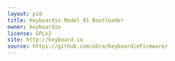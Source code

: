 ```yaml
---
layout: pid
title: Keyboardio Model 01 Bootloader
owner: keyboardio
license: GPLv2
site: http://keyboard.io
source: https://github.com/obra/KeyboardioFirmware/
---
```

